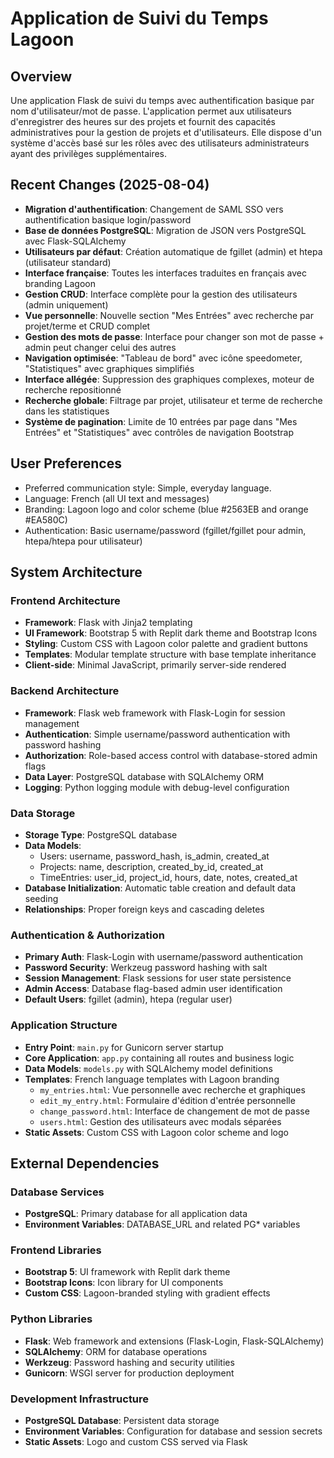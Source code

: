 # Application de Suivi du Temps Lagoon

## Overview

Une application Flask de suivi du temps avec authentification basique par nom d'utilisateur/mot de passe. L'application permet aux utilisateurs d'enregistrer des heures sur des projets et fournit des capacités administratives pour la gestion de projets et d'utilisateurs. Elle dispose d'un système d'accès basé sur les rôles avec des utilisateurs administrateurs ayant des privilèges supplémentaires.

## Recent Changes (2025-08-04)

- **Migration d'authentification**: Changement de SAML SSO vers authentification basique login/password
- **Base de données PostgreSQL**: Migration de JSON vers PostgreSQL avec Flask-SQLAlchemy
- **Utilisateurs par défaut**: Création automatique de fgillet (admin) et htepa (utilisateur standard)
- **Interface française**: Toutes les interfaces traduites en français avec branding Lagoon
- **Gestion CRUD**: Interface complète pour la gestion des utilisateurs (admin uniquement)
- **Vue personnelle**: Nouvelle section "Mes Entrées" avec recherche par projet/terme et CRUD complet
- **Gestion des mots de passe**: Interface pour changer son mot de passe + admin peut changer celui des autres
- **Navigation optimisée**: "Tableau de bord" avec icône speedometer, "Statistiques" avec graphiques simplifiés
- **Interface allégée**: Suppression des graphiques complexes, moteur de recherche repositionné
- **Recherche globale**: Filtrage par projet, utilisateur et terme de recherche dans les statistiques
- **Système de pagination**: Limite de 10 entrées par page dans "Mes Entrées" et "Statistiques" avec contrôles de navigation Bootstrap

## User Preferences

- Preferred communication style: Simple, everyday language.
- Language: French (all UI text and messages)
- Branding: Lagoon logo and color scheme (blue #2563EB and orange #EA580C)
- Authentication: Basic username/password (fgillet/fgillet pour admin, htepa/htepa pour utilisateur)

## System Architecture

### Frontend Architecture
- **Framework**: Flask with Jinja2 templating
- **UI Framework**: Bootstrap 5 with Replit dark theme and Bootstrap Icons
- **Styling**: Custom CSS with Lagoon color palette and gradient buttons
- **Templates**: Modular template structure with base template inheritance
- **Client-side**: Minimal JavaScript, primarily server-side rendered

### Backend Architecture
- **Framework**: Flask web framework with Flask-Login for session management
- **Authentication**: Simple username/password authentication with password hashing
- **Authorization**: Role-based access control with database-stored admin flags
- **Data Layer**: PostgreSQL database with SQLAlchemy ORM
- **Logging**: Python logging module with debug-level configuration

### Data Storage
- **Storage Type**: PostgreSQL database
- **Data Models**: 
  - Users: username, password_hash, is_admin, created_at
  - Projects: name, description, created_by_id, created_at
  - TimeEntries: user_id, project_id, hours, date, notes, created_at
- **Database Initialization**: Automatic table creation and default data seeding
- **Relationships**: Proper foreign keys and cascading deletes

### Authentication & Authorization
- **Primary Auth**: Flask-Login with username/password authentication
- **Password Security**: Werkzeug password hashing with salt
- **Session Management**: Flask sessions for user state persistence
- **Admin Access**: Database flag-based admin user identification
- **Default Users**: fgillet (admin), htepa (regular user)

### Application Structure
- **Entry Point**: `main.py` for Gunicorn server startup
- **Core Application**: `app.py` containing all routes and business logic
- **Data Models**: `models.py` with SQLAlchemy model definitions
- **Templates**: French language templates with Lagoon branding
  - `my_entries.html`: Vue personnelle avec recherche et graphiques
  - `edit_my_entry.html`: Formulaire d'édition d'entrée personnelle
  - `change_password.html`: Interface de changement de mot de passe
  - `users.html`: Gestion des utilisateurs avec modals séparées
- **Static Assets**: Custom CSS with Lagoon color scheme and logo

## External Dependencies

### Database Services
- **PostgreSQL**: Primary database for all application data
- **Environment Variables**: DATABASE_URL and related PG* variables

### Frontend Libraries
- **Bootstrap 5**: UI framework with Replit dark theme
- **Bootstrap Icons**: Icon library for UI components
- **Custom CSS**: Lagoon-branded styling with gradient effects

### Python Libraries
- **Flask**: Web framework and extensions (Flask-Login, Flask-SQLAlchemy)
- **SQLAlchemy**: ORM for database operations
- **Werkzeug**: Password hashing and security utilities
- **Gunicorn**: WSGI server for production deployment

### Development Infrastructure
- **PostgreSQL Database**: Persistent data storage
- **Environment Variables**: Configuration for database and session secrets
- **Static Assets**: Logo and custom CSS served via Flask